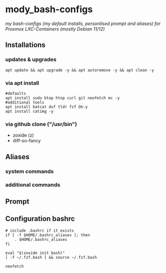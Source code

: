 # mody_bash-configs
_my bash-configs (my default installs, personlised prompt and aliases) 
for Proxmox LXC-Containers (mostly Debian 11/12)_

## Installations
### updates & upgrades
```
apt update && apt upgrade -y && apt autoremove -y && apt clean -y
```
### via apt install
```
#defaults
apt install sudo btop htop curl git neofetch mc -y
#additional tools
apt install batcat duf tldr fzf Ok-y
apt install catimg -y
```
### via github clone ("/usr/bin")
- zoxide (z)
- diff-so-fancy

## Aliases
### system commands
### additional commands

## Prompt

## Configuration bashrc
```
# include .bashrc if it exists
if [ -f $HOME/.bashrc_aliases ]; then
    . $HOME/.bashrc_aliases
fi

eval "$(zoxide init bash)"
[ -f ~/.fzf.bash ] && source ~/.fzf.bash

neofetch
```

